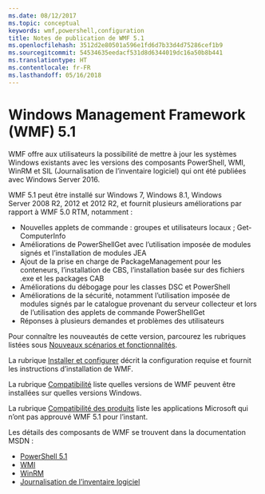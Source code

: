 ```yaml
---
ms.date: 08/12/2017
ms.topic: conceptual
keywords: wmf,powershell,configuration
title: Notes de publication de WMF 5.1
ms.openlocfilehash: 3512d2e80501a596e1fd6d7b33d4d75286cef1b9
ms.sourcegitcommit: 54534635eedacf531d8d6344019dc16a50b8b441
ms.translationtype: HT
ms.contentlocale: fr-FR
ms.lasthandoff: 05/16/2018
---
```

# <a name="windows-management-framework-wmf-51"></a>Windows Management Framework (WMF) 5.1 #

WMF offre aux utilisateurs la possibilité de mettre à jour les systèmes Windows existants avec les versions des composants PowerShell, WMI, WinRM et SIL (Journalisation de l’inventaire logiciel) qui ont été publiées avec Windows Server 2016.

WMF 5.1 peut être installé sur Windows 7, Windows 8.1, Windows Server 2008 R2, 2012 et 2012 R2, et fournit plusieurs améliorations par rapport à WMF 5.0 RTM, notamment :

- Nouvelles applets de commande : groupes et utilisateurs locaux ; Get-ComputerInfo
- Améliorations de PowerShellGet avec l’utilisation imposée de modules signés et l’installation de modules JEA
- Ajout de la prise en charge de PackageManagement pour les conteneurs, l’installation de CBS, l’installation basée sur des fichiers .exe et les packages CAB
- Améliorations du débogage pour les classes DSC et PowerShell
- Améliorations de la sécurité, notamment l’utilisation imposée de modules signés par le catalogue provenant du serveur collecteur et lors de l’utilisation des applets de commande PowerShellGet
- Réponses à plusieurs demandes et problèmes des utilisateurs

Pour connaître les nouveautés de cette version, parcourez les rubriques listées sous [Nouveaux scénarios et fonctionnalités](https://docs.microsoft.com/en-us/powershell/wmf/5.1/scenarios-features).

La rubrique [Installer et configurer](https://docs.microsoft.com/en-us/powershell/wmf/5.1/install-configure) décrit la configuration requise et fournit les instructions d’installation de WMF.

La rubrique [Compatibilité](https://docs.microsoft.com/en-us/powershell/wmf/5.1/compatibility) liste quelles versions de WMF peuvent être installées sur quelles versions Windows.

La rubrique [Compatibilité des produits](https://docs.microsoft.com/en-us/powershell/wmf/5.1/productincompat) liste les applications Microsoft qui n’ont pas approuvé WMF 5.1 pour l’instant.

Les détails des composants de WMF se trouvent dans la documentation MSDN :

- [PowerShell 5.1](https://docs.microsoft.com/en-us/powershell/)
- [WMI](https://msdn.microsoft.com/en-us/library/jj152383(v=vs.85).aspx)
- [WinRM](https://msdn.microsoft.com/en-us/library/aa384426(v=vs.85).aspx)
- [Journalisation de l’inventaire logiciel](https://technet.microsoft.com/en-us/library/dn383584(v=ws.11).aspx)
